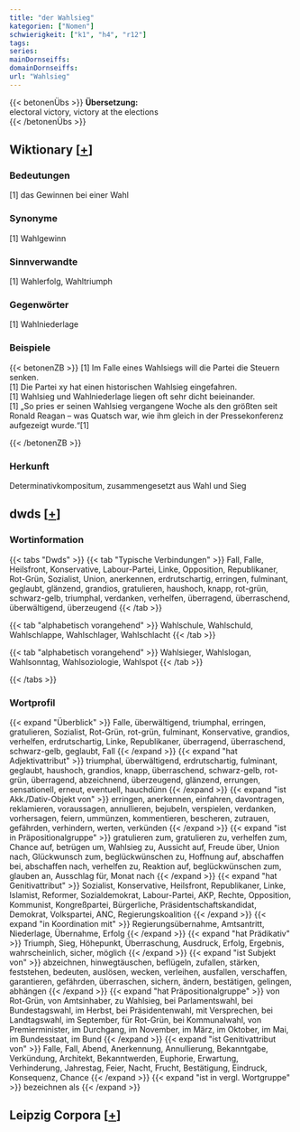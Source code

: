 ```yaml
---
title: "der Wahlsieg"
kategorien: ["Nomen"]
schwierigkeit: ["k1", "h4", "r12"]
tags:
series:
mainDornseiffs:
domainDornseiffs:
url: "Wahlsieg"
---
```


{{< betonenÜbs >}}
**Übersetzung:**  
electoral victory, victory at the elections  
{{< /betonenÜbs >}}

## Wiktionary [[+](https://de.wiktionary.org/wiki/Wahlsieg)]

### Bedeutungen
[1] das Gewinnen bei einer Wahl  

### Synonyme
[1] Wahlgewinn  

### Sinnverwandte
[1] Wahlerfolg, Wahltriumph  

### Gegenwörter
[1] Wahlniederlage  

### Beispiele
{{< betonenZB >}}
[1] Im Falle eines Wahlsiegs will die Partei die Steuern senken.  
[1] Die Partei xy hat einen historischen Wahlsieg eingefahren.  
[1] Wahlsieg und Wahlniederlage liegen oft sehr dicht beieinander.  
[1] „So pries er seinen Wahlsieg vergangene Woche als den größten seit Ronald Reagan – was Quatsch war, wie ihm gleich in der Pressekonferenz aufgezeigt wurde.“[1]  

{{< /betonenZB >}}
### Herkunft
Determinativkompositum, zusammengesetzt aus Wahl und Sieg  



## dwds [[+](https://www.dwds.de/wb/Wahlsieg)]

### Wortinformation
{{< tabs "Dwds" >}}
{{< tab "Typische Verbindungen" >}}
Fall, Falle, Heilsfront, Konservative, Labour-Partei, Linke, Opposition, Republikaner, Rot-Grün, Sozialist, Union, anerkennen, erdrutschartig, erringen, fulminant, geglaubt, glänzend, grandios, gratulieren, haushoch, knapp, rot-grün, schwarz-gelb, triumphal, verdanken, verhelfen, überragend, überraschend, überwältigend, überzeugend
{{< /tab >}}

{{< tab "alphabetisch vorangehend" >}}
Wahlschule, Wahlschuld, Wahlschlappe, Wahlschlager, Wahlschlacht
{{< /tab >}}

{{< tab "alphabetisch vorangehend" >}}
Wahlsieger, Wahlslogan, Wahlsonntag, Wahlsoziologie, Wahlspot
{{< /tab >}}

{{< /tabs >}}

### Wortprofil
{{< expand "Überblick" >}} Falle, überwältigend, triumphal, erringen, gratulieren, Sozialist, Rot-Grün, rot-grün, fulminant, Konservative, grandios, verhelfen, erdrutschartig, Linke, Republikaner, überragend, überraschend, schwarz-gelb, geglaubt, Fall {{< /expand >}}
{{< expand "hat Adjektivattribut" >}} triumphal, überwältigend, erdrutschartig, fulminant, geglaubt, haushoch, grandios, knapp, überraschend, schwarz-gelb, rot-grün, überragend, abzeichnend, überzeugend, glänzend, errungen, sensationell, erneut, eventuell, hauchdünn {{< /expand >}}
{{< expand "ist Akk./Dativ-Objekt von" >}} erringen, anerkennen, einfahren, davontragen, reklamieren, voraussagen, annullieren, bejubeln, verspielen, verdanken, vorhersagen, feiern, ummünzen, kommentieren, bescheren, zutrauen, gefährden, verhindern, werten, verkünden {{< /expand >}}
{{< expand "ist in Präpositionalgruppe" >}} gratulieren zum, gratulieren zu, verhelfen zum, Chance auf, betrügen um, Wahlsieg zu, Aussicht auf, Freude über, Union nach, Glückwunsch zum, beglückwünschen zu, Hoffnung auf, abschaffen bei, abschaffen nach, verhelfen zu, Reaktion auf, beglückwünschen zum, glauben an, Ausschlag für, Monat nach {{< /expand >}}
{{< expand "hat Genitivattribut" >}} Sozialist, Konservative, Heilsfront, Republikaner, Linke, Islamist, Reformer, Sozialdemokrat, Labour-Partei, AKP, Rechte, Opposition, Kommunist, Kongreßpartei, Bürgerliche, Präsidentschaftskandidat, Demokrat, Volkspartei, ANC, Regierungskoalition {{< /expand >}}
{{< expand "in Koordination mit" >}} Regierungsübernahme, Amtsantritt, Niederlage, Übernahme, Erfolg {{< /expand >}}
{{< expand "hat Prädikativ" >}} Triumph, Sieg, Höhepunkt, Überraschung, Ausdruck, Erfolg, Ergebnis, wahrscheinlich, sicher, möglich {{< /expand >}}
{{< expand "ist Subjekt von" >}} abzeichnen, hinwegtäuschen, beflügeln, zufallen, stärken, feststehen, bedeuten, auslösen, wecken, verleihen, ausfallen, verschaffen, garantieren, gefährden, überraschen, sichern, ändern, bestätigen, gelingen, abhängen {{< /expand >}}
{{< expand "hat Präpositionalgruppe" >}} von Rot-Grün, von Amtsinhaber, zu Wahlsieg, bei Parlamentswahl, bei Bundestagswahl, im Herbst, bei Präsidentenwahl, mit Versprechen, bei Landtagswahl, im September, für Rot-Grün, bei Kommunalwahl, von Premierminister, im Durchgang, im November, im März, im Oktober, im Mai, im Bundesstaat, im Bund {{< /expand >}}
{{< expand "ist Genitivattribut von" >}} Falle, Fall, Abend, Anerkennung, Annullierung, Bekanntgabe, Verkündung, Architekt, Bekanntwerden, Euphorie, Erwartung, Verhinderung, Jahrestag, Feier, Nacht, Frucht, Bestätigung, Eindruck, Konsequenz, Chance {{< /expand >}}
{{< expand "ist in vergl. Wortgruppe" >}} bezeichnen als {{< /expand >}}

## Leipzig Corpora [[+](https://corpora.uni-leipzig.de/en/res?word=Wahlsieg&corpusId=deu_newscrawl-public_2018)]

